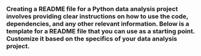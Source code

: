 ### Creating a README file for a Python data analysis project involves providing clear instructions on how to use the code, dependencies, and any other relevant information. Below is a template for a README file that you can use as a starting point. Customize it based on the specifics of your data analysis project.
